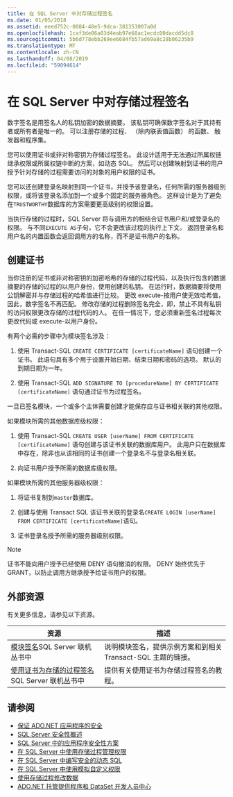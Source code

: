 ```yaml
---
title: 在 SQL Server 中对存储过程签名
ms.date: 01/05/2018
ms.assetid: eeed752c-0084-48e5-9dca-381353007a0d
ms.openlocfilehash: 1caf3de06a03d4eab97e68ac1ecdc00dacdd5dc8
ms.sourcegitcommit: 5b6d778ebb269ee6684fb57ad69a8c28b06235b9
ms.translationtype: MT
ms.contentlocale: zh-CN
ms.lasthandoff: 04/08/2019
ms.locfileid: "59094614"
---
```

# <a name="signing-stored-procedures-in-sql-server"></a>在 SQL Server 中对存储过程签名
 数字签名是用签名人的私钥加密的数据摘要。 该私钥可确保数字签名对于其持有者或所有者是唯一的。 可以注册存储的过程、 （除内联表值函数） 的函数、 触发器和程序集。  
  
 您可以使用证书或非对称密钥为存储过程签名。 此设计适用于无法通过所属权链继承权限或所属权链中断的方案，如动态 SQL。 然后可以创建映射到证书的用户授予针对存储的过程需要访问的对象的用户权限的证书。  

 您可以还创建登录名映射到同一个证书，并授予该登录名，任何所需的服务器级别权限，或将该登录名添加到一个或多个固定的服务器角色。 这样设计是为了避免在`TRUSTWORTHY`数据库的方案需要更高级别的权限设置。  
  
 当执行存储的过程时，SQL Server 将与调用方的相结合证书用户和/或登录名的权限。 与不同`EXECUTE AS`子句，它不会更改该过程的执行上下文。 返回登录名和用户名的内置函数会返回调用方的名称，而不是证书用户的名称。  
  
## <a name="creating-certificates"></a>创建证书  
 当你注册的证书或非对称密钥的加密哈希的存储的过程代码，以及执行包含的数据摘要的存储的过程的以用户身份，使用创建的私钥。 在运行时，数据摘要将使用公钥解密并与存储过程的哈希值进行比较。 更改 execute-按用户使无效哈希值，因此，数字签名不再匹配。 修改存储的过程删除签名完全，即，禁止不具有私钥的访问权限更改存储的过程代码的人。 在任一情况下，您必须重新签名过程每次更改代码或 execute-以用户身份。  
  
 有两个必需的步骤中为模块签名涉及：  
  
1.  使用 Transact-SQL `CREATE CERTIFICATE [certificateName]` 语句创建一个证书。 此语句具有多个用于设置开始日期、结束日期和密码的选项。 默认的到期日期为一年。  
  
1.  使用 Transact-SQL `ADD SIGNATURE TO [procedureName] BY CERTIFICATE [certificateName]` 语句通过证书为过程签名。  

一旦已签名模块，一个或多个主体需要创建才能保存应与证书相关联的其他权限。  

如果模块所需的其他数据库级权限：  
  
1.  使用 Transact-SQL `CREATE USER [userName] FROM CERTIFICATE [certificateName]` 语句创建与该证书关联的数据库用户。 此用户只在数据库中存在，除非也从该相同的证书创建一个登录名不与登录名相关联。  
  
1.  向证书用户授予所需的数据库级权限。  
  
如果模块所需的其他服务器级权限：  
  
1.  将证书复制到`master`数据库。  
 
1.  创建与使用 Transact SQL 该证书关联的登录名`CREATE LOGIN [userName] FROM CERTIFICATE [certificateName]`语句。  
  
1.  证书登录名授予所需的服务器级别权限。  
  
> [!NOTE]  
>  证书不能向用户授予已经使用 DENY 语句撤消的权限。 DENY 始终优先于 GRANT，以防止调用方继承授予给证书用户的权限。  
  
## <a name="external-resources"></a>外部资源  
 有关更多信息，请参见以下资源。  
  
|资源|描述|  
|--------------|-----------------|  
|[模块签名](https://go.microsoft.com/fwlink/?LinkId=98590)SQL Server 联机丛书中|说明模块签名，提供示例方案和到相关 Transact-SQL 主题的链接。|  
|[使用证书为存储的过程签名](/sql/relational-databases/tutorial-signing-stored-procedures-with-a-certificate)SQL Server 联机丛书中|提供有关使用证书为存储过程签名的教程。|  
  
## <a name="see-also"></a>请参阅

- [保证 ADO.NET 应用程序的安全](../../../../../docs/framework/data/adonet/securing-ado-net-applications.md)
- [SQL Server 安全性概述](../../../../../docs/framework/data/adonet/sql/overview-of-sql-server-security.md)
- [SQL Server 中的应用程序安全性方案](../../../../../docs/framework/data/adonet/sql/application-security-scenarios-in-sql-server.md)
- [在 SQL Server 中使用存储过程管理权限](../../../../../docs/framework/data/adonet/sql/managing-permissions-with-stored-procedures-in-sql-server.md)
- [在 SQL Server 中编写安全的动态 SQL](../../../../../docs/framework/data/adonet/sql/writing-secure-dynamic-sql-in-sql-server.md)
- [在 SQL Server 中使用模拟自定义权限](../../../../../docs/framework/data/adonet/sql/customizing-permissions-with-impersonation-in-sql-server.md)
- [使用存储过程修改数据](../../../../../docs/framework/data/adonet/modifying-data-with-stored-procedures.md)
- [ADO.NET 托管提供程序和 DataSet 开发人员中心](https://go.microsoft.com/fwlink/?LinkId=217917)
